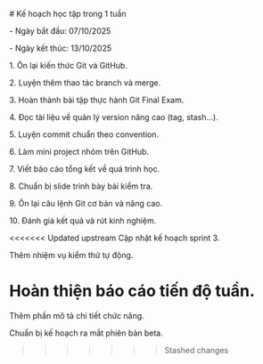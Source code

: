 \# Kế hoạch học tập trong 1 tuần



\- Ngày bắt đầu: 07/10/2025

\- Ngày kết thúc: 13/10/2025



1\. Ôn lại kiến thức Git và GitHub.

2\. Luyện thêm thao tác branch và merge.

3\. Hoàn thành bài tập thực hành Git Final Exam.

4\. Đọc tài liệu về quản lý version nâng cao (tag, stash...).

5\. Luyện commit chuẩn theo convention.

6\. Làm mini project nhóm trên GitHub.

7\. Viết báo cáo tổng kết về quá trình học.

8\. Chuẩn bị slide trình bày bài kiểm tra.

9\. Ôn lại câu lệnh Git cơ bản và nâng cao.

10\. Đánh giá kết quả và rút kinh nghiệm.

<<<<<<< Updated upstream
Cập nhật kế hoạch sprint 3.

Thêm nhiệm vụ kiểm thử tự động.

Hoàn thiện báo cáo tiến độ tuần.
=======
Thêm phần mô tả chi tiết chức năng.

Chuẩn bị kế hoạch ra mắt phiên bản beta.
>>>>>>> Stashed changes



